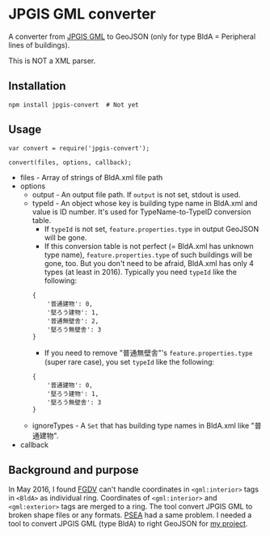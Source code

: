 # JPGIS GML converter

A converter from [JPGIS GML](http://fgd.gsi.go.jp/download/) to GeoJSON (only for type BldA = Peripheral lines of buildings).

This is NOT a XML parser.

## Installation

```
npm install jpgis-convert  # Not yet
```

## Usage

```
var convert = require('jpgis-convert');

convert(files, options, callback);
```

- files - Array of strings of BldA.xml file path
- options
	- output - An output file path. If ```output``` is not set, stdout is used.
	- typeId - An object whose key is building type name in BldA.xml and value is ID number. It's used for TypeName-to-TypeID conversion table.
		- If ```typeId``` is not set, ```feature.properties.type``` in output GeoJSON will be gone.
		- If this conversion table is not perfect (= BldA.xml has unknown type name), ```feature.properties.type``` of such buildings will be gone, too. But you don't need to be afraid, BldA.xml has only 4 types (at least in 2016). Typically you need ```typeId``` like the following:
		```
		{
			'普通建物': 0,
			'堅ろう建物': 1,
			'普通無壁舎': 2,
			'堅ろう無壁舎': 3
		}
		```
		- If you need to remove "普通無壁舎"'s ```feature.properties.type``` (super rare case), you set ```typeId``` like the following:
		```
		{
			'普通建物': 0,
			'堅ろう建物': 1,
			'堅ろう無壁舎': 3
		}
		```	
	- ignoreTypes - A ```Set``` that has building type names in BldA.xml like "普通建物".
- callback

## Background and purpose

In May 2016, I found [FGDV](http://fgd.gsi.go.jp/download/menu.php) can't handle coordinates in ```<gml:interior>``` tags in ```<BldA>``` as individual ring. Coordinates of ```<gml:interior>``` and ```<gml:exterior>``` tags are merged to a ring. The tool convert JPGIS GML to broken shape files or any formats. [PSEA](http://psgsv2.gsi.go.jp/koukyou/public/sien/pindex.html) had a same problem. I needed a tool to convert JPGIS GML (type BldA) to right GeoJSON for [my project](https://github.com/knt5/city-generator).
